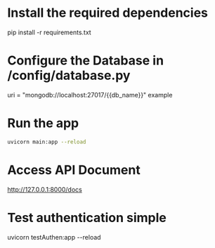 
# Install the required dependencies
pip install -r requirements.txt

# Configure the Database in /config/database.py
uri = "mongodb://localhost:27017/{{db_name}}" example

# Run the app
```sh
uvicorn main:app --reload
```

# Access API Document
http://127.0.0.1:8000/docs

# Test authentication simple
uvicorn testAuthen:app --reload

